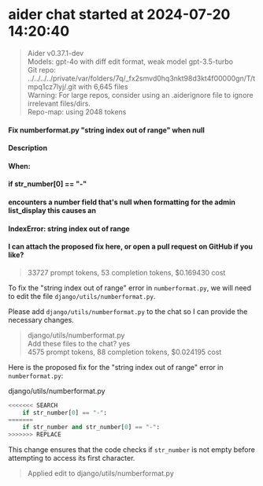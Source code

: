 
# aider chat started at 2024-07-20 14:20:40

> Aider v0.37.1-dev  
> Models: gpt-4o with diff edit format, weak model gpt-3.5-turbo  
> Git repo: ../../../../private/var/folders/7q/_fx2smvd0hq3nkt98d3kt4f00000gn/T/tmpq1cz7lyj/.git with 6,645 files  
> Warning: For large repos, consider using an .aiderignore file to ignore irrelevant files/dirs.  
> Repo-map: using 2048 tokens  

#### Fix numberformat.py "string index out of range" when null  
#### Description  
#### 	  
#### When:  
#### if str_number[0] == "-"  
#### encounters a number field that's null when formatting for the admin list_display this causes an   
#### IndexError: string index out of range  
#### I can attach the proposed fix here, or open a pull request on GitHub if you like?  
> 33727 prompt tokens, 53 completion tokens, $0.169430 cost  

To fix the "string index out of range" error in `numberformat.py`, we will need to edit the file `django/utils/numberformat.py`.

Please add `django/utils/numberformat.py` to the chat so I can provide the necessary changes.

> django/utils/numberformat.py  
> Add these files to the chat? yes  
> 4575 prompt tokens, 88 completion tokens, $0.024195 cost  

Here is the proposed fix for the "string index out of range" error in `numberformat.py`:

django/utils/numberformat.py
```python
<<<<<<< SEARCH
    if str_number[0] == "-":
=======
    if str_number and str_number[0] == "-":
>>>>>>> REPLACE
```

This change ensures that the code checks if `str_number` is not empty before attempting to access its first character.

> Applied edit to django/utils/numberformat.py  
